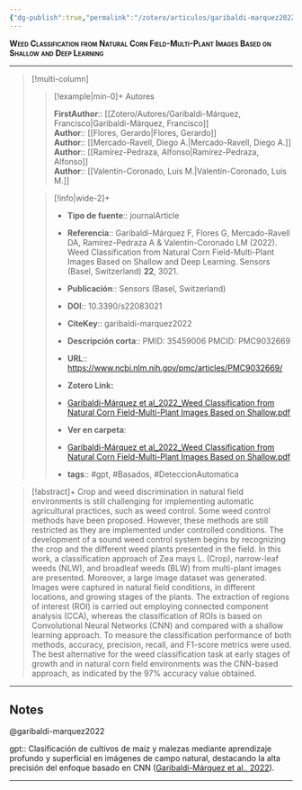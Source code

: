 ```yaml
---
{"dg-publish":true,"permalink":"/zotero/articulos/garibaldi-marquez2022/","title":"Weed Classification from Natural Corn Field-Multi-Plant Images Based on Shallow and Deep Learning","tags":["#zotero"]}
---
```



<span style="font-variant:small-caps; font-weight: bold;">Weed Classification from Natural Corn Field-Multi-Plant Images Based on Shallow and Deep Learning</span>

---


> [!multi-column]
>
>> [!example|min-0]+ Autores
>> 
>> **FirstAuthor**:: [[Zotero/Autores/Garibaldi-Márquez, Francisco\|Garibaldi-Márquez, Francisco]]  
>> **Author**:: [[Flores, Gerardo\|Flores, Gerardo]]  
>> **Author**:: [[Mercado-Ravell, Diego A.\|Mercado-Ravell, Diego A.]]  
>> **Author**:: [[Ramírez-Pedraza, Alfonso\|Ramírez-Pedraza, Alfonso]]  
>> **Author**:: [[Valentín-Coronado, Luis M.\|Valentín-Coronado, Luis M.]]  
 >
>
>> [!info|wide-2]+
>>
>> - **Tipo de fuente**:: journalArticle
>> - **Referencia**:: Garibaldi-Márquez F, Flores G, Mercado-Ravell DA, Ramírez-Pedraza A & Valentín-Coronado LM (2022). Weed Classification from Natural Corn Field-Multi-Plant Images Based on Shallow and Deep Learning. Sensors (Basel, Switzerland) **22**, 3021.
>> - **Publicación**:: Sensors (Basel, Switzerland)
>> - **DOI**:: 10.3390/s22083021
>> - **CiteKey**:: garibaldi-marquez2022
>> - **Descripción corta**:: PMID: 35459006
PMCID: PMC9032669
>> - **URL**:: https://www.ncbi.nlm.nih.gov/pmc/articles/PMC9032669/
>> - **Zotero Link:** 
>> - [Garibaldi-Márquez et al_2022_Weed Classification from Natural Corn Field-Multi-Plant Images Based on Shallow.pdf](zotero://select/library/items/WWIJQLGP)
>>
>> - **Ver en carpeta**: 
>> - [Garibaldi-Márquez et al_2022_Weed Classification from Natural Corn Field-Multi-Plant Images Based on Shallow.pdf](file://J:\OneDrive\Articulos\Garibaldi-Márquez%20et%20al_2022_Weed%20Classification%20from%20Natural%20Corn%20Field-Multi-Plant%20Images%20Based%20on%20Shallow.pdf)
>> - **tags**:: #gpt, #Basados, #DeteccionAutomatica



> [!abstract]+ 
>Crop and weed discrimination in natural field environments is still challenging for implementing automatic agricultural practices, such as weed control. Some weed control methods have been proposed. However, these methods are still restricted as they are implemented under controlled conditions. The development of a sound weed control system begins by recognizing the crop and the different weed plants presented in the field. In this work, a classification approach of Zea mays L. (Crop), narrow-leaf weeds (NLW), and broadleaf weeds (BLW) from multi-plant images are presented. Moreover, a large image dataset was generated. Images were captured in natural field conditions, in different locations, and growing stages of the plants. The extraction of regions of interest (ROI) is carried out employing connected component analysis (CCA), whereas the classification of ROIs is based on Convolutional Neural Networks (CNN) and compared with a shallow learning approach. To measure the classification performance of both methods, accuracy, precision, recall, and F1-score metrics were used. The best alternative for the weed classification task at early stages of growth and in natural corn field environments was the CNN-based approach, as indicated by the 97% accuracy value obtained.


--- 

## Notes

@garibaldi-marquez2022

gpt:: Clasificación de cultivos de maíz y malezas mediante aprendizaje profundo y superficial en imágenes de campo natural, destacando la alta precisión del enfoque basado en CNN ([Garibaldi-Márquez et al., 2022](zotero://select/library/items/B7T36ATC)).






---







